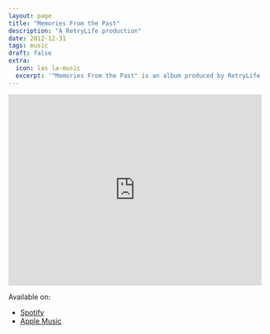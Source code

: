 ```yaml
---
layout: page
title: "Memories From the Past" 
description: "A RetryLife production"
date: 2012-12-31
tags: music
draft: false
extra:
  icon: las la-music
  excerpt: '"Memories From the Past" is an album produced by RetryLife, released on December 31, 2012.'
---
```


<iframe src="https://open.spotify.com/embed/album/2myMAO4TeHCuxRLCRMN0Rq?utm_source=generator&theme=0" width="100%" height="380" frameBorder="0" allowfullscreen="" allow="autoplay; clipboard-write; encrypted-media; fullscreen; picture-in-picture"></iframe>

Available on:

- [Spotify](https://open.spotify.com/album/2myMAO4TeHCuxRLCRMN0Rq)
- [Apple Music](https://music.apple.com/us/album/memories-from-the-past-ep/1626518874)
